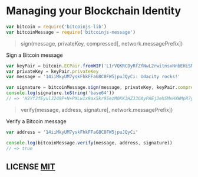 # Managing your Blockchain Identity

``` javascript
var bitcoin = require('bitcoinjs-lib') 
var bitcoinMessage = require('bitcoinjs-message')
```

> sign(message, privateKey, compressed[, network.messagePrefix])

Sign a Bitcoin message
``` javascript
var keyPair = bitcoin.ECPair.fromWIF('L1rVQKRCDyRfZfNwL2rwitnsvNnbEHiSMUPtLEwSC6xhQnEGsZ7x')
var privateKey = keyPair.privateKey
var message = '14iiMkyUM7yskFhkFFaG8C8FW5jpuJQyCi: Udacity rocks!'

var signature = bitcoinMessage.sign(message, privateKey, keyPair.compressed)
console.log(signature.toString('base64'))
// => 'H2YfJfEyulJ249P+N+PXLw1x9ax5kr9SezM0KK3HZ33GAyPAEj3ehSMxHXWMpR7y0gpEmaL1fzjzjM0+gC6gMDE='
```

> verify(message, address, signature[, network.messagePrefix])

Verify a Bitcoin message
``` javascript
var address = '14iiMkyUM7yskFhkFFaG8C8FW5jpuJQyCi'

console.log(bitcoinMessage.verify(message, address, signature))
// => true
```

## LICENSE [MIT](LICENSE)
